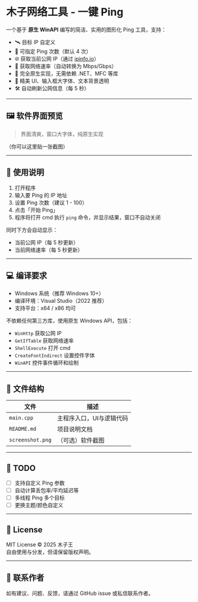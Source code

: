 # 木子网络工具 - 一键 Ping

一个基于 **原生 WinAPI** 编写的简洁、实用的图形化 Ping 工具，支持：

- 🛰️ 目标 IP 自定义
- 🔁 可指定 Ping 次数（默认 4 次）
- 🌐 获取当前公网 IP（通过 [ipinfo.io](https://ipinfo.io)）
- 📶 获取网络速率（自动转换为 Mbps/Gbps）
- 🧊 完全原生实现，无需依赖 .NET、MFC 等库
- 🧼 精美 UI、输入框大字体、文本背景透明
- 🛠️ 自动刷新公网信息（每 5 秒）

---

## 🖼️ 软件界面预览

> 界面清爽，窗口大字体，纯原生实现

（你可以这里贴一张截图）

---

## 🚀 使用说明

1. 打开程序
2. 输入要 Ping 的 IP 地址
3. 设置 Ping 次数（建议 1 - 100）
4. 点击「开始 Ping」
5. 程序将打开 cmd 执行 `ping` 命令，并显示结果，窗口不自动关闭

同时下方会自动显示：

- 当前公网 IP（每 5 秒更新）
- 当前网络速率（每 5 秒更新）

---

## 💻 编译要求

- Windows 系统（推荐 Windows 10+）
- 编译环境：Visual Studio（2022 推荐）
- 支持平台：x64 / x86 均可

不依赖任何第三方库，使用原生 Windows API，包括：

- `WinHttp` 获取公网 IP
- `GetIfTable` 获取网络速率
- `ShellExecute` 打开 cmd
- `CreateFontIndirect` 设置控件字体
- `WinAPI` 控件事件循环和绘制

---

## 📁 文件结构

| 文件             | 描述                     |
|------------------|--------------------------|
| `main.cpp`       | 主程序入口，UI与逻辑代码 |
| `README.md`      | 项目说明文档             |
| `screenshot.png` | （可选）软件截图         |

---

## 📌 TODO

- [ ] 支持自定义 Ping 参数
- [ ] 自动计算丢包率/平均延迟等
- [ ] 多线程 Ping 多个目标
- [ ] 更换主题/颜色自定义

---

## 📄 License

MIT License © 2025 木子王  
自由使用与分发，但请保留版权声明。

---

## 🤝 联系作者

如有建议、问题、反馈，请通过 GitHub issue 或私信联系作者。

